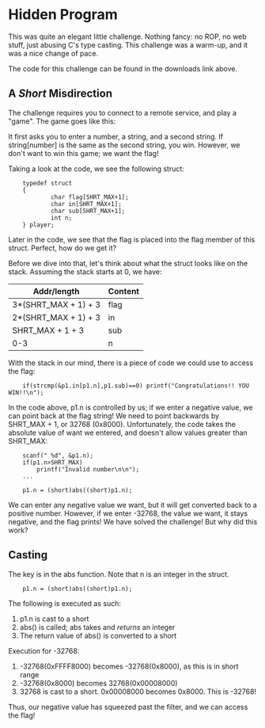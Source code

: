 # Hidden Program

This was quite an elegant little challenge. Nothing fancy: no ROP, no web stuff,
just abusing C's type casting. This challenge was a warm-up, and it was a nice change
of pace.

The code for this challenge can be found in the downloads link above.

## A *Short* Misdirection

The challenge requires you to connect to a remote service, and play a "game". The game goes
like this:

It first asks you to enter a number, a string, and a second string. If string\[number\] is the same
as the second string, you win. However, we don't want to win this game; we want the flag!

Taking a look at the code, we see the following struct:

		typedef struct
		{
				char flag[SHRT_MAX+1];
				char in[SHRT_MAX+1];
				char sub[SHRT_MAX+1];
				int n;
		} player;

Later in the code, we see that the flag is placed into the flag member of this struct. Perfect, how do
we get it?

Before we dive into that, let's think about what the struct looks like on the stack. Assuming the
stack starts at 0, we have:

|Addr/length|Content|
| --- | --- |
| 3*(SHRT_MAX + 1) + 3 | flag |
| 2*(SHRT_MAX + 1) + 3 | in |
| SHRT_MAX + 1 + 3 | sub |
| 0-3 | n |

With the stack in our mind, there is a piece of code we could use to access the flag:

		if(strcmp(&p1.in[p1.n],p1.sub)==0) printf("Congratulations!! YOU WIN!!\n");

In the code above, p1.n is controlled by us; if we enter a negative value, we can point back at the
flag string! We need to point backwards by SHRT\_MAX + 1, or 32768 (0x8000). Unfortunately, the code takes the absolute value of want we entered, and doesn't allow values greater than SHRT\_MAX:

		scanf(" %d", &p1.n);
        if(p1.n>SHRT_MAX)
            printf("Invalid number\n\n");
		...

		p1.n = (short)abs((short)p1.n);

We can enter any negative value we want, but it will get converted back to a positive number.
However, if we enter -32768, the value we want, it stays negative, and the flag prints! We have solved
the challenge! But why did this work?

## Casting

The key is in the abs function. Note that n is an integer in the struct.

		p1.n = (short)abs((short)p1.n);

The following is executed as such:

1. p1.n is cast to a short
2. abs() is called; abs takes and *returns* an integer
3. The return value of abs() is converted to a short

Execution for -32768:

1. -32768(0xFFFF8000) becomes -32768(0x8000), as this is in short range
2. -32768(0x8000) becomes 32768(0x00008000)
3. 32768 is cast to a short. 0x00008000 becomes 0x8000. This is -32768!

Thus, our negative value has squeezed past the filter, and we can access the flag!
